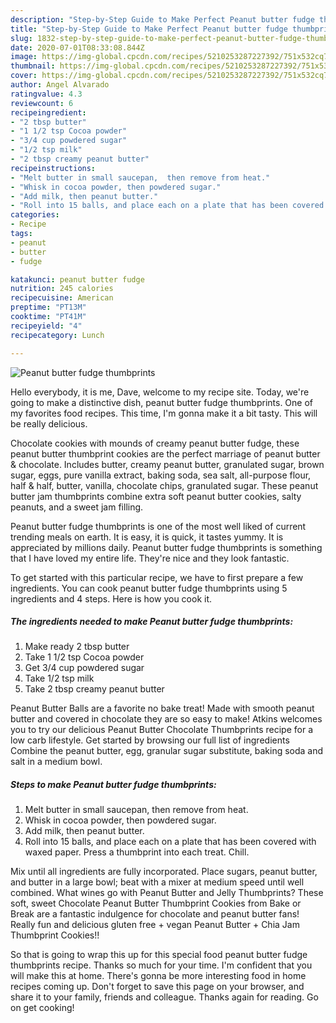 ```yaml
---
description: "Step-by-Step Guide to Make Perfect Peanut butter fudge thumbprints"
title: "Step-by-Step Guide to Make Perfect Peanut butter fudge thumbprints"
slug: 1832-step-by-step-guide-to-make-perfect-peanut-butter-fudge-thumbprints
date: 2020-07-01T08:33:08.844Z
image: https://img-global.cpcdn.com/recipes/5210253287227392/751x532cq70/peanut-butter-fudge-thumbprints-recipe-main-photo.jpg
thumbnail: https://img-global.cpcdn.com/recipes/5210253287227392/751x532cq70/peanut-butter-fudge-thumbprints-recipe-main-photo.jpg
cover: https://img-global.cpcdn.com/recipes/5210253287227392/751x532cq70/peanut-butter-fudge-thumbprints-recipe-main-photo.jpg
author: Angel Alvarado
ratingvalue: 4.3
reviewcount: 6
recipeingredient:
- "2 tbsp butter"
- "1 1/2 tsp Cocoa powder"
- "3/4 cup powdered sugar"
- "1/2 tsp milk"
- "2 tbsp creamy peanut butter"
recipeinstructions:
- "Melt butter in small saucepan,  then remove from heat."
- "Whisk in cocoa powder, then powdered sugar."
- "Add milk, then peanut butter."
- "Roll into 15 balls, and place each on a plate that has been covered with waxed paper. Press a thumbprint into each treat. Chill."
categories:
- Recipe
tags:
- peanut
- butter
- fudge

katakunci: peanut butter fudge 
nutrition: 245 calories
recipecuisine: American
preptime: "PT13M"
cooktime: "PT41M"
recipeyield: "4"
recipecategory: Lunch

---
```



![Peanut butter fudge thumbprints](https://img-global.cpcdn.com/recipes/5210253287227392/751x532cq70/peanut-butter-fudge-thumbprints-recipe-main-photo.jpg)

Hello everybody, it is me, Dave, welcome to my recipe site. Today, we're going to make a distinctive dish, peanut butter fudge thumbprints. One of my favorites food recipes. This time, I'm gonna make it a bit tasty. This will be really delicious.

Chocolate cookies with mounds of creamy peanut butter fudge, these peanut butter thumbprint cookies are the perfect marriage of peanut butter &amp; chocolate. Includes butter, creamy peanut butter, granulated sugar, brown sugar, eggs, pure vanilla extract, baking soda, sea salt, all-purpose flour, half &amp; half, butter, vanilla, chocolate chips, granulated sugar. These peanut butter jam thumbprints combine extra soft peanut butter cookies, salty peanuts, and a sweet jam filling.

Peanut butter fudge thumbprints is one of the most well liked of current trending meals on earth. It is easy, it is quick, it tastes yummy. It is appreciated by millions daily. Peanut butter fudge thumbprints is something that I have loved my entire life. They're nice and they look fantastic.


To get started with this particular recipe, we have to first prepare a few ingredients. You can cook peanut butter fudge thumbprints using 5 ingredients and 4 steps. Here is how you cook it.

<!--inarticleads1-->

##### The ingredients needed to make Peanut butter fudge thumbprints:

1. Make ready 2 tbsp butter
1. Take 1 1/2 tsp Cocoa powder
1. Get 3/4 cup powdered sugar
1. Take 1/2 tsp milk
1. Take 2 tbsp creamy peanut butter


Peanut Butter Balls are a favorite no bake treat! Made with smooth peanut butter and covered in chocolate they are so easy to make! Atkins welcomes you to try our delicious Peanut Butter Chocolate Thumbprints recipe for a low carb lifestyle. Get started by browsing our full list of ingredients Combine the peanut butter, egg, granular sugar substitute, baking soda and salt in a medium bowl. 

<!--inarticleads2-->

##### Steps to make Peanut butter fudge thumbprints:

1. Melt butter in small saucepan,  then remove from heat.
1. Whisk in cocoa powder, then powdered sugar.
1. Add milk, then peanut butter.
1. Roll into 15 balls, and place each on a plate that has been covered with waxed paper. Press a thumbprint into each treat. Chill.


Mix until all ingredients are fully incorporated. Place sugars, peanut butter, and butter in a large bowl; beat with a mixer at medium speed until well combined. What wines go with Peanut Butter and Jelly Thumbprints? These soft, sweet Chocolate Peanut Butter Thumbprint Cookies from Bake or Break are a fantastic indulgence for chocolate and peanut butter fans! Really fun and delicious gluten free + vegan Peanut Butter + Chia Jam Thumbprint Cookies!! 

So that is going to wrap this up for this special food peanut butter fudge thumbprints recipe. Thanks so much for your time. I'm confident that you will make this at home. There's gonna be more interesting food in home recipes coming up. Don't forget to save this page on your browser, and share it to your family, friends and colleague. Thanks again for reading. Go on get cooking!
